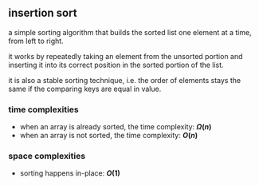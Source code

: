 ## insertion sort
a simple sorting algorithm that builds the sorted list one element at a time, from left to right. 

it works by repeatedly taking an element from the unsorted portion and inserting it into its correct position in the 
sorted portion of the list.

it is also a stable sorting technique, i.e. the order of elements stays the same if the comparing keys are equal in value.

### time complexities
- when an array is already sorted, the time complexity: **$Ω(n)$**
- when an array is not sorted, the time complexity: **$O(n)$**

### space complexities
- sorting happens in-place: **$O(1)$**